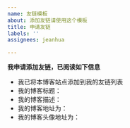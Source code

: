 ```yaml
---
name: 友链模板
about: 添加友链请使用这个模板
title: 申请友链
labels: ''
assignees: jeanhua

---
```


**我申请添加友链，已阅读如下信息**

- 我已将本博客站点添加到我的友链列表
- 我的博客标题：
- 我的博客描述：
- 我的博客地址为：
- 我的博客头像地址为：
